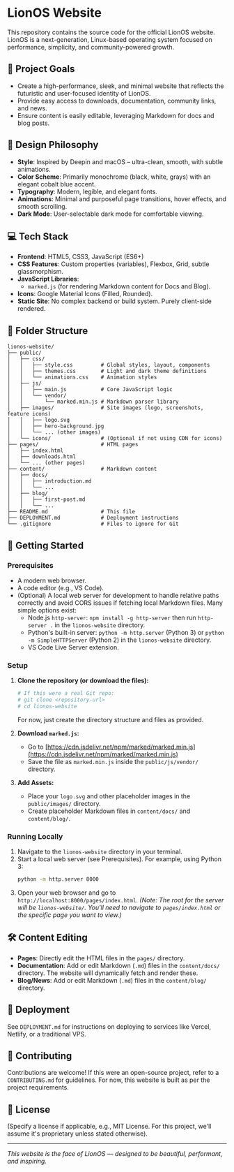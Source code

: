 # LionOS Website

This repository contains the source code for the official LionOS website. LionOS is a next-generation, Linux-based operating system focused on performance, simplicity, and community-powered growth.

## 🎯 Project Goals

*   Create a high-performance, sleek, and minimal website that reflects the futuristic and user-focused identity of LionOS.
*   Provide easy access to downloads, documentation, community links, and news.
*   Ensure content is easily editable, leveraging Markdown for docs and blog posts.

## 🎨 Design Philosophy

*   **Style**: Inspired by Deepin and macOS – ultra-clean, smooth, with subtle animations.
*   **Color Scheme**: Primarily monochrome (black, white, grays) with an elegant cobalt blue accent.
*   **Typography**: Modern, legible, and elegant fonts.
*   **Animations**: Minimal and purposeful page transitions, hover effects, and smooth scrolling.
*   **Dark Mode**: User-selectable dark mode for comfortable viewing.

## 💻 Tech Stack

*   **Frontend**: HTML5, CSS3, JavaScript (ES6+)
*   **CSS Features**: Custom properties (variables), Flexbox, Grid, subtle glassmorphism.
*   **JavaScript Libraries**:
    *   `marked.js` (for rendering Markdown content for Docs and Blog).
*   **Icons**: Google Material Icons (Filled, Rounded).
*   **Static Site**: No complex backend or build system. Purely client-side rendered.

## 📁 Folder Structure

```
lionos-website/
├── public/
│   ├── css/
│   │   ├── style.css         # Global styles, layout, components
│   │   ├── themes.css        # Light and dark theme definitions
│   │   └── animations.css    # Animation styles
│   ├── js/
│   │   ├── main.js           # Core JavaScript logic
│   │   └── vendor/
│   │       └── marked.min.js # Markdown parser library
│   ├── images/               # Site images (logo, screenshots, feature icons)
│   │   ├── logo.svg
│   │   ├── hero-background.jpg
│   │   └── ... (other images)
│   └── icons/                # (Optional if not using CDN for icons)
├── pages/                    # HTML pages
│   ├── index.html
│   ├── downloads.html
│   └── ... (other pages)
├── content/                  # Markdown content
│   ├── docs/
│   │   ├── introduction.md
│   │   └── ...
│   ├── blog/
│   │   ├── first-post.md
│   │   └── ...
├── README.md                 # This file
├── DEPLOYMENT.md             # Deployment instructions
└── .gitignore                # Files to ignore for Git
```

## 🚀 Getting Started

### Prerequisites

*   A modern web browser.
*   A code editor (e.g., VS Code).
*   (Optional) A local web server for development to handle relative paths correctly and avoid CORS issues if fetching local Markdown files. Many simple options exist:
    *   Node.js `http-server`: `npm install -g http-server` then run `http-server .` in the `lionos-website` directory.
    *   Python's built-in server: `python -m http.server` (Python 3) or `python -m SimpleHTTPServer` (Python 2) in the `lionos-website` directory.
    *   VS Code Live Server extension.

### Setup

1.  **Clone the repository (or download the files):**
    ```bash
    # If this were a real Git repo:
    # git clone <repository-url>
    # cd lionos-website
    ```
    For now, just create the directory structure and files as provided.

2.  **Download `marked.js`:**
    *   Go to [https://cdn.jsdelivr.net/npm/marked/marked.min.js](https://cdn.jsdelivr.net/npm/marked/marked.min.js)
    *   Save the file as `marked.min.js` inside the `public/js/vendor/` directory.

3.  **Add Assets:**
    *   Place your `logo.svg` and other placeholder images in the `public/images/` directory.
    *   Create placeholder Markdown files in `content/docs/` and `content/blog/`.

### Running Locally

1.  Navigate to the `lionos-website` directory in your terminal.
2.  Start a local web server (see Prerequisites). For example, using Python 3:
    ```bash
    python -m http.server 8000
    ```
3.  Open your web browser and go to `http://localhost:8000/pages/index.html`.
    *(Note: The root for the server will be `lionos-website/`. You'll need to navigate to `pages/index.html` or the specific page you want to view.)*

## 🛠️ Content Editing

*   **Pages**: Directly edit the HTML files in the `pages/` directory.
*   **Documentation**: Add or edit Markdown (`.md`) files in the `content/docs/` directory. The website will dynamically fetch and render these.
*   **Blog/News**: Add or edit Markdown (`.md`) files in the `content/blog/` directory.

## 🚢 Deployment

See `DEPLOYMENT.md` for instructions on deploying to services like Vercel, Netlify, or a traditional VPS.

## 🤝 Contributing

Contributions are welcome! If this were an open-source project, refer to a `CONTRIBUTING.md` for guidelines. For now, this website is built as per the project requirements.

## 📄 License

(Specify a license if applicable, e.g., MIT License. For this project, we'll assume it's proprietary unless stated otherwise).

---

*This website is the face of LionOS — designed to be beautiful, performant, and inspiring.*
```